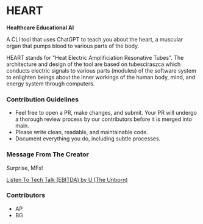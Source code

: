 # HEART

**Healthcare Educational AI**

A CLI tool that uses ChatGPT to teach you about the heart, a muscular organ that pumps blood to various parts of the body. 

HEART stands for "Heat Electric Amplificiation Resonative Tubes". The architecture and design of the tool are based on tubesciraszca which conducts electric signals to various parts (modules) of the software system to enlighten beings about the inner workings of the human body, mind, and energy system through computers. 

### Contribution Guidelines
- Feel free to open a PR, make changes, and submit. Your PR will undergo a thorough review process by our contributors before it is merged into main.
- Please write clean, readable, and maintainable code.
- Document everything you do, including subtle processes.  

### Message From The Creator
Surprise, MFs! 

[Listen To Tech Talk (EBITDA) by U (The Unborn)]([url](https://soundcloud.com/u-hip-hop/tech-talk-ebitda?si=39e4d8f75c974d239d12c4f4c6b15b00&utm_source=clipboard&utm_medium=text&utm_campaign=social_sharing)https://soundcloud.com/u-hip-hop/tech-talk-ebitda?si=39e4d8f75c974d239d12c4f4c6b15b00&utm_source=clipboard&utm_medium=text&utm_campaign=social_sharing)

### Contributors
- AP
- BG
